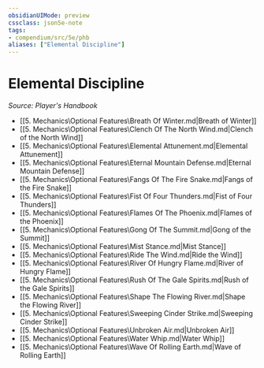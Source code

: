 ```yaml
---
obsidianUIMode: preview
cssclass: json5e-note
tags:
- compendium/src/5e/phb
aliases: ["Elemental Discipline"]
---
```

# Elemental Discipline
*Source: Player's Handbook* 

- [[5. Mechanics\Optional Features\Breath Of Winter.md|Breath of Winter]]
- [[5. Mechanics\Optional Features\Clench Of The North Wind.md|Clench of the North Wind]]
- [[5. Mechanics\Optional Features\Elemental Attunement.md|Elemental Attunement]]
- [[5. Mechanics\Optional Features\Eternal Mountain Defense.md|Eternal Mountain Defense]]
- [[5. Mechanics\Optional Features\Fangs Of The Fire Snake.md|Fangs of the Fire Snake]]
- [[5. Mechanics\Optional Features\Fist Of Four Thunders.md|Fist of Four Thunders]]
- [[5. Mechanics\Optional Features\Flames Of The Phoenix.md|Flames of the Phoenix]]
- [[5. Mechanics\Optional Features\Gong Of The Summit.md|Gong of the Summit]]
- [[5. Mechanics\Optional Features\Mist Stance.md|Mist Stance]]
- [[5. Mechanics\Optional Features\Ride The Wind.md|Ride the Wind]]
- [[5. Mechanics\Optional Features\River Of Hungry Flame.md|River of Hungry Flame]]
- [[5. Mechanics\Optional Features\Rush Of The Gale Spirits.md|Rush of the Gale Spirits]]
- [[5. Mechanics\Optional Features\Shape The Flowing River.md|Shape the Flowing River]]
- [[5. Mechanics\Optional Features\Sweeping Cinder Strike.md|Sweeping Cinder Strike]]
- [[5. Mechanics\Optional Features\Unbroken Air.md|Unbroken Air]]
- [[5. Mechanics\Optional Features\Water Whip.md|Water Whip]]
- [[5. Mechanics\Optional Features\Wave Of Rolling Earth.md|Wave of Rolling Earth]]